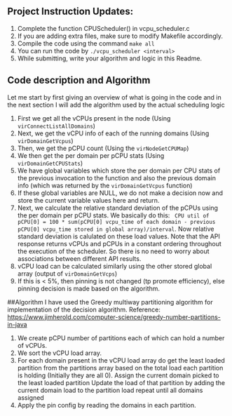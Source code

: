 ## Project Instruction Updates:

1. Complete the function CPUScheduler() in vcpu_scheduler.c
2. If you are adding extra files, make sure to modify Makefile accordingly.
3. Compile the code using the command `make all`
4. You can run the code by `./vcpu_scheduler <interval>`
5. While submitting, write your algorithm and logic in this Readme.

## Code description and Algorithm
Let me start by first giving an overview of what is going in the code and in the next section I will add the algorithm used by the actual scheduling logic

1. First we get all the vCPUs present in the node (Using `virConnectListAllDomains`)
2. Next, we get the vCPU info of each of the running domains (Using `virDomainGetVcpus`)
3. Then, we get the pCPU count (Using the `virNodeGetCPUMap`)
4. We then get the per domain per pCPU stats (Using `virDomainGetCPUStats`)
5. We have global variables which store the per domain per CPU stats of the previous invocation to the function and also the previous domain info (which was returned by the `virDomainGetVcpus` function)
6. If these global variables are NULL, we do not make a decision now and store the current variable values here and return.
7. Next, we calculate the relative standard deviation of the pCPUs using the per domain per pCPU stats. We basically do this: ` CPU util of pCPU[0] = 100 * sum(pCPU[0] vcpu_time of each domain - previous pCPU[0] vcpu_time stored in global array)/interval`. Now relative standard deviation is calulated on these load values. Note that the API response returns vCPUs and pCPUs in a constant ordering throughout the execution of the scheduler. So there is no need to worry about associations between different API results.
8. vCPU load can be calculated similarly using the other stored global array (output of `virDomainGetVcps`)
9. If this is < 5%, then pinning is not changed (tp promote efficiency), else pinning decision is made based on the algorithm.

##Algorithm
I have used the Greedy multiway partitioning algorithm for implementation of the decision algorithm. Reference: https://www.jimherold.com/computer-science/greedy-number-partitions-in-java

1. We create pCPU number of partitions each of which can hold a number of vCPUs.
2. We sort the vCPU load array.
3.  For each domain present in the vCPU load array do
		get the least loaded partition from the partitions array based on the total load each partition is holding (Initially they are all 0).
		Assign the current domain picked to the least loaded partition
		Update the load of that partition by adding the current domain load to the partition load
	repeat until all domains assigned
4. Apply the pin config by reading the domains in each partition.



